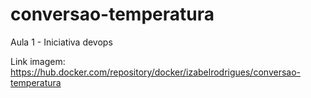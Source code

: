 # conversao-temperatura
Aula 1 - Iniciativa devops

Link imagem: https://hub.docker.com/repository/docker/izabelrodrigues/conversao-temperatura
